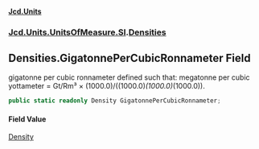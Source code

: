 #### [Jcd.Units](index.md 'index')

### [Jcd.Units.UnitsOfMeasure.SI](Jcd.Units.UnitsOfMeasure.SI.md 'Jcd.Units.UnitsOfMeasure.SI').[Densities](Densities.md 'Jcd.Units.UnitsOfMeasure.SI.Densities')

## Densities.GigatonnePerCubicRonnameter Field

gigatonne per cubic ronnameter defined such that: megatonne per cubic yottameter = Gt/Rm³ ×
(1000.0)/((1000.0)*(1000.0)*(1000.0)).

```csharp
public static readonly Density GigatonnePerCubicRonnameter;
```

#### Field Value

[Density](Density.md 'Jcd.Units.UnitTypes.Density')